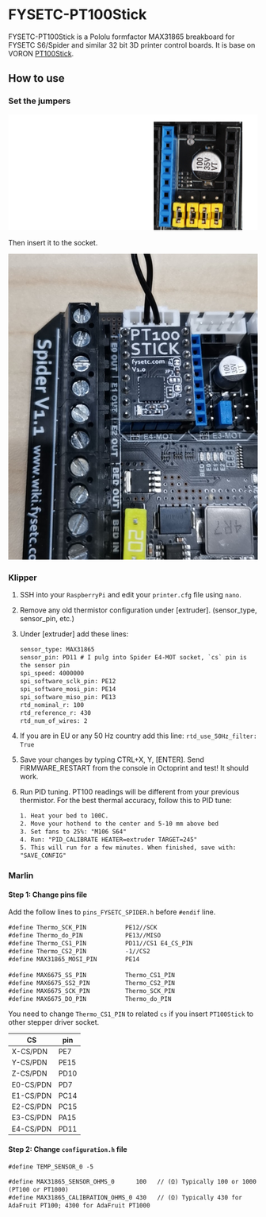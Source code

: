 # FYSETC-PT100Stick
FYSETC-PT100Stick is a Pololu formfactor MAX31865 breakboard for FYSETC S6/Spider and similar 32 bit 3D printer control boards. It is base on VORON [PT100Stick](https://github.com/VoronDesign/Voron-Hardware/tree/master/PT100Stick).

## How to use

### Set the jumpers

![1574477946366](images/jumpers.png)

Then insert it to the socket.

![](images/insertion.jpg)

### Klipper

1. SSH into your `RaspberryPi` and edit your `printer.cfg` file using `nano`.

2. Remove any old thermistor configuration under [extruder]. (sensor_type, sensor_pin, etc.)

3. Under [extruder] add these lines:

   ```
   sensor_type: MAX31865
   sensor_pin: PD11 # I pulg into Spider E4-MOT socket, `cs` pin is the sensor pin
   spi_speed: 4000000
   spi_software_sclk_pin: PE12
   spi_software_mosi_pin: PE14
   spi_software_miso_pin: PE13
   rtd_nominal_r: 100
   rtd_reference_r: 430
   rtd_num_of_wires: 2
   ```

4. If you are in EU or any 50 Hz country add this line: `rtd_use_50Hz_filter: True`

5. Save your changes by typing CTRL+X, Y, [ENTER]. Send FIRMWARE_RESTART from the console in Octoprint and test! It should work.

6. Run PID tuning. PT100 readings will be different from your previous thermistor. For the best thermal accuracy, follow this to PID tune:

   ```
   1. Heat your bed to 100C.
   2. Move your hothend to the center and 5-10 mm above bed
   3. Set fans to 25%: "M106 S64"
   4. Run: "PID_CALIBRATE HEATER=extruder TARGET=245"
   5. This will run for a few minutes. When finished, save with: "SAVE_CONFIG"
   ```

### Marlin

#### Step 1: Change pins file

Add the follow lines to `pins_FYSETC_SPIDER.h` before `#endif` line.

```
#define Thermo_SCK_PIN           PE12//SCK
#define Thermo_do_PIN            PE13//MISO
#define Thermo_CS1_PIN           PD11//CS1 E4_CS_PIN
#define Thermo_CS2_PIN           -1//CS2
#define MAX31865_MOSI_PIN        PE14

#define MAX6675_SS_PIN           Thermo_CS1_PIN
#define MAX6675_SS2_PIN          Thermo_CS2_PIN
#define MAX6675_SCK_PIN          Thermo_SCK_PIN
#define MAX6675_DO_PIN           Thermo_do_PIN  
```

You need to change `Thermo_CS1_PIN` to related `cs` if you insert `PT100Stick` to other stepper driver socket.

| CS        | pin  |
| --------- | ---- |
| X-CS/PDN  | PE7  |
| Y-CS/PDN  | PE15 |
| Z-CS/PDN  | PD10 |
| E0-CS/PDN | PD7  |
| E1-CS/PDN | PC14 |
| E2-CS/PDN | PC15 |
| E3-CS/PDN | PA15 |
| E4-CS/PDN | PD11 |

#### Step 2:  Change `configuration.h` file

```
#define TEMP_SENSOR_0 -5
```

```
#define MAX31865_SENSOR_OHMS_0      100   // (Ω) Typically 100 or 1000 (PT100 or PT1000)
#define MAX31865_CALIBRATION_OHMS_0 430   // (Ω) Typically 430 for AdaFruit PT100; 4300 for AdaFruit PT1000
```

